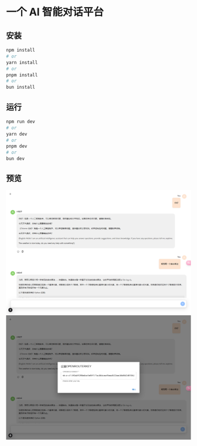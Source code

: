 # 一个 AI 智能对话平台

## 安装

```bash
npm install
# or
yarn install
# or
pnpm install
# or
bun install
```

## 运行

```bash
npm run dev
# or
yarn dev
# or
pnpm dev
# or
bun dev
```

## 预览

<img src="./docs/img1.png" /><img src="./docs/img2.png" />
